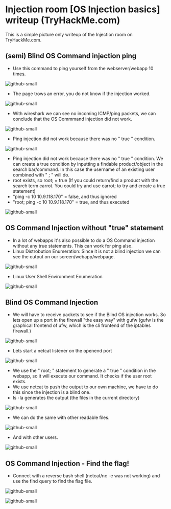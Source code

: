 # Injection room [OS Injection basics] writeup (TryHackMe.com)
This is a simple picture only writeup of the Injection room on TryHackMe.com.

## (semi) Blind OS Command injection ping
- Use this command to ping yourself from the webserver/webapp 10 times.

![github-small](https://github.com/Slowpoke079/Public-Writeups/blob/main/Injection-box_TryHackMe/Pictures/1.png)

- The page trows an error, you do not know if the injection worked. 

![github-small](https://github.com/Slowpoke079/Public-Writeups/blob/main/Injection-box_TryHackMe/Pictures/2.png)

- With wireshark we can see no incoming ICMP/ping packets, we can conclude that the OS Commmand injection did not work. 

![github-small](https://github.com/Slowpoke079/Public-Writeups/blob/main/Injection-box_TryHackMe/Pictures/3.png)

- Ping injection did not work because there was no " true " condition. 

![github-small](https://github.com/Slowpoke079/Public-Writeups/blob/main/Injection-box_TryHackMe/Pictures/6.png)

- Ping injection did not work because there was no " true " condition. We can create a true condition by inputting a findable product/object in the search bar/command. In this case the username of an existing user combined with " ; " will do.
- root exists, so root; = true (If you could return/find a product with the search term carrot. You could try and use carrot; to try and create a true statement)
- "ping -c 10 10.9.118.170" = false, and thus ignored
- "root; ping -c 10 10.9.118.170" = true, and thus executed

![github-small](https://github.com/Slowpoke079/Public-Writeups/blob/main/Injection-box_TryHackMe/Pictures/7.png)

## OS Command Injection without "true" statement
- In a lot of webapps it's also possible to do a OS Command injection without any true statements. This can work for ping also.
- Linux Distrobution Enumeration: Since it is not a blind injection we can see the output on our screen/webapp/webpage. 

![github-small](https://github.com/Slowpoke079/Public-Writeups/blob/main/Injection-box_TryHackMe/Pictures/13.png)

- Linux User Shell Environment Enumeration 

![github-small](https://github.com/Slowpoke079/Public-Writeups/blob/main/Injection-box_TryHackMe/Pictures/12.png)

## Blind OS Command Injection
- We will have to receive packets to see if the Blind OS injection works. So lets open up a port in the firewall "the easy way" with gufw (gufw is the graphical frontend of ufw, which is the cli frontend of the iptables firewall.)

![github-small](https://github.com/Slowpoke079/Public-Writeups/blob/main/Injection-box_TryHackMe/Pictures/4.png)

- Lets start a netcat listener on the openend port

![github-small](https://github.com/Slowpoke079/Public-Writeups/blob/main/Injection-box_TryHackMe/Pictures/5.png)

- We use the " root; " statement to generate a " true " condition in the webapp, so it will execute our command. It checks if the user root exists.
- We use netcat to push the output to our own machine, we have to do this since the injection is a blind one.
- ls -la generates the output (the files in the current directory)

![github-small](https://github.com/Slowpoke079/Public-Writeups/blob/main/Injection-box_TryHackMe/Pictures/11.png)

- We can do the same with other readable files. 

![github-small](https://github.com/Slowpoke079/Public-Writeups/blob/main/Injection-box_TryHackMe/Pictures/8.png)

- And with other users.

![github-small](https://github.com/Slowpoke079/Public-Writeups/blob/main/Injection-box_TryHackMe/Pictures/10.png)

## OS Command Injection - Find the flag!
- Connect with a reverse bash shell (netcat/nc -e was not working) and use the find query to find the flag file.

![github-small](https://github.com/Slowpoke079/Public-Writeups/blob/main/Injection-box_TryHackMe/Pictures/14.png)

![github-small](https://github.com/Slowpoke079/Public-Writeups/blob/main/Injection-box_TryHackMe/Pictures/15.png)

